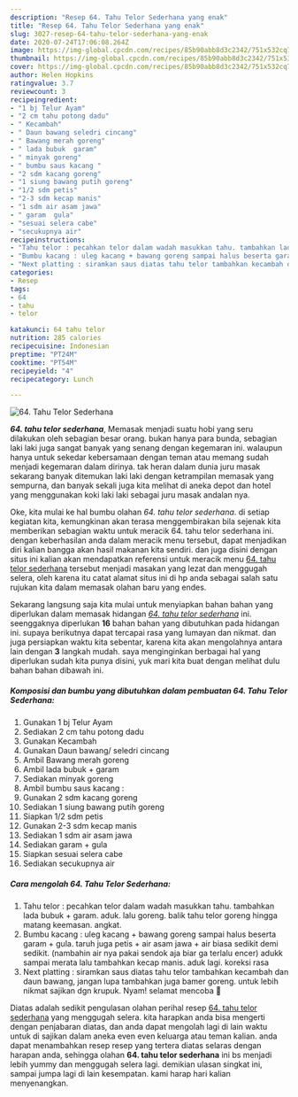 ```yaml
---
description: "Resep 64. Tahu Telor Sederhana yang enak"
title: "Resep 64. Tahu Telor Sederhana yang enak"
slug: 3027-resep-64-tahu-telor-sederhana-yang-enak
date: 2020-07-24T17:06:08.264Z
image: https://img-global.cpcdn.com/recipes/85b90abb8d3c2342/751x532cq70/64-tahu-telor-sederhana-foto-resep-utama.jpg
thumbnail: https://img-global.cpcdn.com/recipes/85b90abb8d3c2342/751x532cq70/64-tahu-telor-sederhana-foto-resep-utama.jpg
cover: https://img-global.cpcdn.com/recipes/85b90abb8d3c2342/751x532cq70/64-tahu-telor-sederhana-foto-resep-utama.jpg
author: Helen Hopkins
ratingvalue: 3.7
reviewcount: 3
recipeingredient:
- "1 bj Telur Ayam"
- "2 cm tahu potong dadu"
- " Kecambah"
- " Daun bawang seledri cincang"
- " Bawang merah goreng"
- " lada bubuk  garam"
- " minyak goreng"
- " bumbu saus kacang "
- "2 sdm kacang goreng"
- "1 siung bawang putih goreng"
- "1/2 sdm petis"
- "2-3 sdm kecap manis"
- "1 sdm air asam jawa"
- " garam  gula"
- "sesuai selera cabe"
- "secukupnya air"
recipeinstructions:
- "Tahu telor : pecahkan telor dalam wadah masukkan tahu. tambahkan lada bubuk + garam. aduk. lalu goreng. balik tahu telor goreng hingga matang keemasan. angkat."
- "Bumbu kacang : uleg kacang + bawang goreng sampai halus beserta garam + gula. taruh juga petis + air asam jawa + air biasa sedikit demi sedikit. (nambahin air nya pakai sendok aja biar ga terlalu encer) adukk sampai merata lalu tambahkan kecap manis. aduk lagi. koreksi rasa"
- "Next platting : siramkan saus diatas tahu telor tambahkan kecambah dan daun bawang, jangan lupa tambahkan juga bamer goreng. untuk lebih nikmat sajikan dgn krupuk. Nyam! selamat mencoba 🥳"
categories:
- Resep
tags:
- 64
- tahu
- telor

katakunci: 64 tahu telor 
nutrition: 285 calories
recipecuisine: Indonesian
preptime: "PT24M"
cooktime: "PT54M"
recipeyield: "4"
recipecategory: Lunch

---
```



![64. Tahu Telor Sederhana](https://img-global.cpcdn.com/recipes/85b90abb8d3c2342/751x532cq70/64-tahu-telor-sederhana-foto-resep-utama.jpg)

<b><i>64. tahu telor sederhana</i></b>, Memasak menjadi suatu hobi yang seru dilakukan oleh sebagian besar orang. bukan hanya para bunda, sebagian laki laki juga sangat banyak yang senang dengan kegemaran ini. walaupun hanya untuk sekedar kebersamaan dengan teman atau memang sudah menjadi kegemaran dalam dirinya. tak heran dalam dunia juru masak sekarang banyak ditemukan laki laki dengan ketrampilan memasak yang sempurna, dan banyak sekali juga kita melihat di aneka depot dan hotel yang menggunakan koki laki laki sebagai juru masak andalan nya.

Oke, kita mulai ke hal bumbu olahan <i>64. tahu telor sederhana</i>. di setiap kegiatan kita, kemungkinan akan terasa menggembirakan bila sejenak kita memberikan sebagian waktu untuk meracik 64. tahu telor sederhana ini. dengan keberhasilan anda dalam meracik menu tersebut, dapat menjadikan diri kalian bangga akan hasil makanan kita sendiri. dan juga disini dengan situs ini kalian akan mendapatkan referensi untuk meracik menu <u>64. tahu telor sederhana</u> tersebut menjadi masakan yang lezat dan menggugah selera, oleh karena itu catat alamat situs ini di hp anda sebagai salah satu rujukan kita dalam memasak olahan baru yang endes.




Sekarang langsung saja kita mulai untuk menyiapkan bahan bahan yang diperlukan dalam memasak hidangan <u><i>64. tahu telor sederhana</i></u> ini. seenggaknya diperlukan <b>16</b> bahan bahan yang dibutuhkan pada hidangan ini. supaya berikutnya dapat tercapai rasa yang lumayan dan nikmat. dan juga persiapkan waktu kita sebentar, karena kita akan mengolahnya antara lain dengan <b>3</b> langkah mudah. saya menginginkan berbagai hal yang diperlukan sudah kita punya disini, yuk mari kita buat dengan melihat dulu bahan bahan dibawah ini.

<!--inarticleads1-->

##### Komposisi dan bumbu yang dibutuhkan dalam pembuatan 64. Tahu Telor Sederhana:

1. Gunakan 1 bj Telur Ayam
1. Sediakan 2 cm tahu potong dadu
1. Gunakan  Kecambah
1. Gunakan  Daun bawang/ seledri cincang
1. Ambil  Bawang merah goreng
1. Ambil  lada bubuk + garam
1. Sediakan  minyak goreng
1. Ambil  bumbu saus kacang :
1. Gunakan 2 sdm kacang goreng
1. Sediakan 1 siung bawang putih goreng
1. Siapkan 1/2 sdm petis
1. Gunakan 2-3 sdm kecap manis
1. Sediakan 1 sdm air asam jawa
1. Sediakan  garam + gula
1. Siapkan sesuai selera cabe
1. Sediakan secukupnya air




<!--inarticleads2-->

##### Cara mengolah 64. Tahu Telor Sederhana:

1. Tahu telor : pecahkan telor dalam wadah masukkan tahu. tambahkan lada bubuk + garam. aduk. lalu goreng. balik tahu telor goreng hingga matang keemasan. angkat.
1. Bumbu kacang : uleg kacang + bawang goreng sampai halus beserta garam + gula. taruh juga petis + air asam jawa + air biasa sedikit demi sedikit. (nambahin air nya pakai sendok aja biar ga terlalu encer) adukk sampai merata lalu tambahkan kecap manis. aduk lagi. koreksi rasa
1. Next platting : siramkan saus diatas tahu telor tambahkan kecambah dan daun bawang, jangan lupa tambahkan juga bamer goreng. untuk lebih nikmat sajikan dgn krupuk. Nyam! selamat mencoba 🥳




Diatas adalah sedikit pengulasan olahan perihal resep <u>64. tahu telor sederhana</u> yang menggugah selera. kita harapkan anda bisa mengerti dengan penjabaran diatas, dan anda dapat mengolah lagi di lain waktu untuk di sajikan dalam aneka even even keluarga atau teman kalian. anda dapat menambahkan resep resep yang tertera diatas selaras dengan harapan anda, sehingga olahan <b>64. tahu telor sederhana</b> ini bs menjadi lebih yummy dan menggugah selera lagi. demikian ulasan singkat ini, sampai jumpa lagi di lain kesempatan. kami harap hari kalian menyenangkan.
